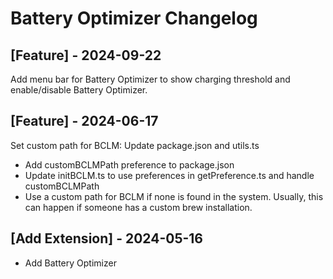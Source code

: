 # Battery Optimizer Changelog

## [Feature] - 2024-09-22

Add menu bar for Battery Optimizer to show charging threshold and enable/disable Battery Optimizer.

## [Feature] - 2024-06-17

Set custom path for BCLM: Update package.json and utils.ts

- Add customBCLMPath preference to package.json
- Update initBCLM.ts to use preferences in getPreference.ts and handle customBCLMPath
- Use a custom path for BCLM if none is found in the system. Usually, this can happen if someone has a custom brew installation.

## [Add Extension] - 2024-05-16

- Add Battery Optimizer
